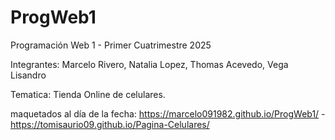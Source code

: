# ProgWeb1
Programación Web 1 - Primer Cuatrimestre 2025

Integrantes:
Marcelo Rivero,
Natalia Lopez,
Thomas Acevedo,
Vega Lisandro

Tematica: Tienda Online de celulares.

maquetados al día de la fecha: 
https://marcelo091982.github.io/ProgWeb1/ -
https://tomisaurio09.github.io/Pagina-Celulares/
